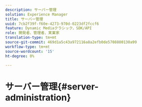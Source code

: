 ```yaml
---
description: サーバー管理
solution: Experience Manager
title: サーバー管理
uuid: 7cb2f39f-f60e-4273-970d-0223df2fccf6
feature: Dynamic Mediaクラシック，SDK/API
role: 開発者、管理者、実業家
translation-type: tm+mt
source-git-commit: 469d1a5c43a972116a8a2efb0de5708800130a99
workflow-type: tm+mt
source-wordcount: '15'
ht-degree: 0%

---
```



# サーバー管理{#server-administration}

